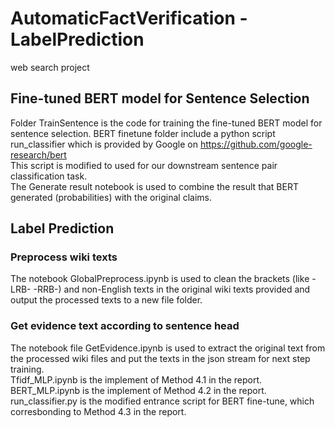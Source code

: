 # AutomaticFactVerification - LabelPrediction
web search project

## Fine-tuned BERT model for Sentence Selection
Folder TrainSentence is the code for training the fine-tuned BERT model for sentence selection. 
BERT finetune folder include a python script run_classifier which is provided by Google on 
<https://github.com/google-research/bert>  
This script is modified to used for our downstream sentence pair classification task.  
The Generate result notebook is used to combine the result that BERT generated (probabilities) with the original claims. 

##  Label Prediction
### Preprocess wiki texts
The notebook GlobalPreprocess.ipynb is used to clean the brackets (like -LRB- -RRB-) and non-English texts in the original wiki texts provided and output the processed texts to a new file folder. 

### Get evidence text according to sentence head
The notebook file GetEvidence.ipynb is used to extract the original text from the processed wiki files and put the texts in the json stream for next step training.  
Tfidf\_MLP.ipynb is the implement of Method 4.1 in the report.  
BERT_MLP.ipynb is the implement of Method 4.2 in the report.  
run\_classifier.py is the modified entrance script for BERT fine-tune, which corresbonding to Method 4.3 in the report.  
